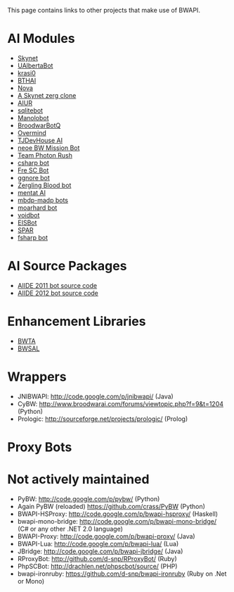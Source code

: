 This page contains links to other projects that make use of BWAPI.



# AI Modules #
  * [Skynet](http://code.google.com/p/skynetbot/)
  * [UAlbertaBot](http://code.google.com/p/ualbertabot/)
  * [krasi0](http://www.broodwarai.com/forums/viewtopic.php?f=9&t=1025)
  * [BTHAI](http://code.google.com/p/bthai/)
  * [Nova](http://nova.wolfwork.com/)
  * [A Skynet zerg clone](https://bitbucket.org/0x7CFE/swarm/)
  * [AIUR](http://code.google.com/p/aiurproject/)
  * [sqlitebot](http://code.google.com/p/sqlitebot/)
  * [Manolobot](http://code.google.com/p/manolobot/)
  * [BroodwarBotQ](http://github.com/SnippyHolloW/BroodwarBotQ)
  * [Overmind](http://overmind.cs.berkeley.edu/)
  * [TJDevHouse AI](http://code.google.com/p/tjstarcraft/)
  * [neoe BW Mission Bot](http://code.google.com/p/neoe-bw-ai-missions/)
  * [Team Photon Rush](http://code.google.com/p/broodai/)
  * [csharp bot](http://code.google.com/p/starcraftcsharpbot/)
  * [Fre SC Bot](http://code.google.com/p/frescbot/)
  * [ggnore bot](http://code.google.com/p/ggnore-bwbot/)
  * [Zergling Blood bot](http://code.google.com/p/bwapizb2000/)
  * [mentat AI](http://code.google.com/p/mentat-ai/)
  * [mbdp-madp bots](http://code.google.com/p/mbdp-madp/)
  * [moarhard bot](http://code.google.com/p/moarhard/)
  * [voidbot](http://code.google.com/p/voidbot/)
  * [EISBot](http://eis.ucsc.edu/EISBot/)
  * [SPAR](http://www.planiart.usherbrooke.ca/projects/spar/)
  * [fsharp bot](https://github.com/rudym/starcraft-bot-in-fsharp)

# AI Source Packages #
  * [AIIDE 2011 bot source code](http://code.google.com/p/bwapi/downloads/detail?name=Bots-src.7z)
  * [AIIDE 2012 bot source code](https://code.google.com/p/bwapi/downloads/detail?name=AIIDE_2012_Source.7z)

# Enhancement Libraries #
  * [BWTA](http://code.google.com/p/bwta/)
  * [BWSAL](http://code.google.com/p/bwsal/)

# Wrappers #
  * JNIBWAPI: http://code.google.com/p/jnibwapi/ (Java)
  * CyBW: http://www.broodwarai.com/forums/viewtopic.php?f=9&t=1204 (Python)
  * Prologic: http://sourceforge.net/projects/prologic/ (Prolog)

# Proxy Bots #

# Not actively maintained #
  * PyBW: http://code.google.com/p/pybw/ (Python)
  * Again PyBW (reloaded) https://github.com/crass/PyBW (Python)
  * BWAPI-HSProxy: http://code.google.com/p/bwapi-hsproxy/ (Haskell)
  * bwapi-mono-bridge: http://code.google.com/p/bwapi-mono-bridge/ (C# or any other .NET 2.0 language)
  * BWAPI-Proxy: http://code.google.com/p/bwapi-proxy/ (Java)
  * BWAPI-Lua: http://code.google.com/p/bwapi-lua/ (Lua)
  * JBridge: http://code.google.com/p/bwapi-jbridge/ (Java)
  * RProxyBot: http://github.com/d-snp/RProxyBot/ (Ruby)
  * PhpSCBot: http://drachlen.net/phpscbot/source/ (PHP)
  * bwapi-ironruby: https://github.com/d-snp/bwapi-ironruby (Ruby on .Net or Mono)